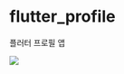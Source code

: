 # flutter_profile
플러터 프로필 앱


![](https://velog.velcdn.com/images/thekim12/post/762a4f71-b902-4210-9c70-8a637df7d2a3/image.png)
